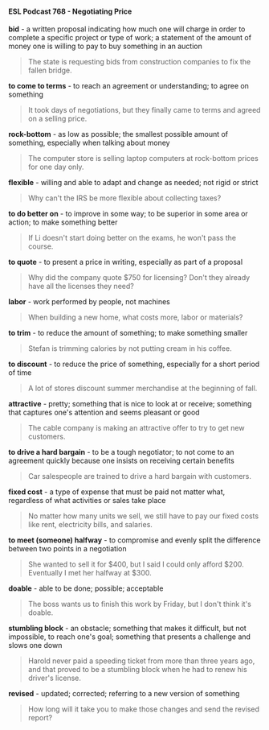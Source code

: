#### ESL Podcast 768 - Negotiating Price

**bid** - a written proposal indicating how much one will charge in order to complete
a specific project or type of work; a statement of the amount of money one is
willing to pay to buy something in an auction

> The state is requesting bids from construction companies to fix the fallen
bridge.

**to come to terms** - to reach an agreement or understanding; to agree on
something

> It took days of negotiations, but they finally came to terms and agreed on a
selling price.

**rock-bottom** - as low as possible; the smallest possible amount of something,
especially when talking about money

> The computer store is selling laptop computers at rock-bottom prices for one
day only.

**flexible** - willing and able to adapt and change as needed; not rigid or strict

> Why can't the IRS be more flexible about collecting taxes?

**to do better on** - to improve in some way; to be superior in some area or action;
to make something better

> If Li doesn't start doing better on the exams, he won't pass the course.

**to quote** - to present a price in writing, especially as part of a proposal

> Why did the company quote $750 for licensing? Don't they already have all the
licenses they need?

**labor** - work performed by people, not machines

> When building a new home, what costs more, labor or materials?

**to trim** - to reduce the amount of something; to make something smaller

> Stefan is trimming calories by not putting cream in his coffee.

**to discount** - to reduce the price of something, especially for a short period of
time

> A lot of stores discount summer merchandise at the beginning of fall.

**attractive** - pretty; something that is nice to look at or receive; something that
captures one's attention and seems pleasant or good

> The cable company is making an attractive offer to try to get new customers.

**to drive a hard bargain** - to be a tough negotiator; to not come to an agreement
quickly because one insists on receiving certain benefits

> Car salespeople are trained to drive a hard bargain with customers.

**fixed cost** - a type of expense that must be paid not matter what, regardless of
what activities or sales take place

> No matter how many units we sell, we still have to pay our fixed costs like rent,
electricity bills, and salaries.

**to meet (someone) halfway** - to compromise and evenly split the difference
between two points in a negotiation

> She wanted to sell it for $400, but I said I could only afford $200. Eventually I
met her halfway at $300.

**doable** - able to be done; possible; acceptable

> The boss wants us to finish this work by Friday, but I don't think it's doable.

**stumbling block** - an obstacle; something that makes it difficult, but not
impossible, to reach one's goal; something that presents a challenge and slows
one down

> Harold never paid a speeding ticket from more than three years ago, and that
proved to be a stumbling block when he had to renew his driver's license.

**revised** - updated; corrected; referring to a new version of something

> How long will it take you to make those changes and send the revised report?

